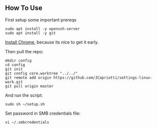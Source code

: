 
How To Use
--------------

First setup some important prereqs

    sudo apt install -y openssh-server
    sudo apt install -y git

[Install Chrome](https://www.google.com/chrome/browser/desktop/index.html), because its nice to get it early.

Then pull the repo:

    mkdir config
    cd config
    git init
    git config core.worktree "../../"
    git remote add origin https://github.com/JCapriotti/settings-linux-work.git
    git pull origin master

And run the script:

    sudo sh ~/setup.sh

Set password in SMB credentials file:

    vi ~/.smbcredentials
